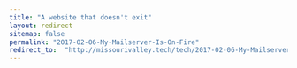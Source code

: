 ```yaml
---
title: "A website that doesn't exit"
layout: redirect
sitemap: false
permalink: "2017-02-06-My-Mailserver-Is-On-Fire"
redirect_to:  "http://missourivalley.tech/tech/2017-02-06-My-Mailserver-Is-On-Fire"
---
```

